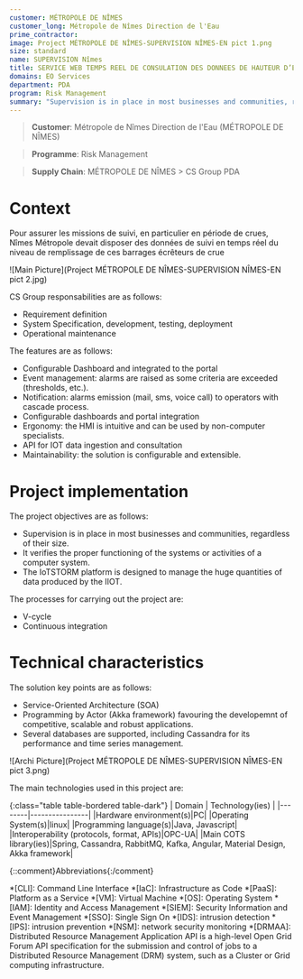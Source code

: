 ```yaml
---
customer: MÉTROPOLE DE NÎMES
customer_long: Métropole de Nîmes Direction de l'Eau
prime_contractor: 
image: Project MÉTROPOLE DE NÎMES-SUPERVISION NÎMES-EN pict 1.png
size: standard
name: SUPERVISION Nîmes
title: SERVICE WEB TEMPS REEL DE CONSULATION DES DONNEES DE HAUTEUR D’EAU DES BARRAGES ECRÊTEURS DE CRUE DE NÎMES
domains: EO Services
department: PDA
program: Risk Management
summary: "Supervision is in place in most businesses and communities, regardless of their size. It verifies the proper functioning of the systems or activities of a computer system. The IoTSTORM platform is designed to manage the huge quantities of data produced by the IIOT."
---
```


> __Customer__\: Métropole de Nîmes Direction de l'Eau (MÉTROPOLE DE NÎMES)

> __Programme__\: Risk Management

> __Supply Chain__\: MÉTROPOLE DE NÎMES >  CS Group PDA


# Context

Pour assurer les missions de suivi, en particulier en période de crues, Nîmes Métropole devait disposer des données de suivi en temps réel du niveau de remplissage de ces barrages écrêteurs de crue

![Main Picture](Project MÉTROPOLE DE NÎMES-SUPERVISION NÎMES-EN pict 2.jpg)

CS Group responsabilities are as follows:
* Requirement definition
* System Specification, development, testing, deployment
* Operational maintenance


The features are as follows:
* Configurable Dashboard and integrated to the portal
* Event management: alarms are raised as some criteria are exceeded (thresholds, etc.). 
* Notification:  alarms emission (mail, sms, voice call) to operators with cascade process.
* Configurable dashboards and portal integration
* Ergonomy: the HMI is intuitive and can be used by non-computer specialists.
* API for IOT data ingestion and consultation
* Maintainability: the solution is configurable and extensible.

# Project implementation

The project objectives are as follows:
* Supervision is in place in most businesses and communities, regardless of their size. 
* It verifies the proper functioning of the systems or activities of a computer system.
* The IoTSTORM platform is designed to manage the huge quantities of data produced by the IIOT.

The processes for carrying out the project are:
* V-cycle
* Continuous integration

# Technical characteristics

The solution key points are as follows:
* Service-Oriented Architecture (SOA)
* Programming by Actor (Akka framework) favouring the developemnt of competitive, scalable and robust applications.
* Several databases are supported, including Cassandra for its performance and time series management.

![Archi Picture](Project MÉTROPOLE DE NÎMES-SUPERVISION NÎMES-EN pict 3.png)

The main technologies used in this project are:

{:class="table table-bordered table-dark"}
| Domain | Technology(ies) |
|--------|----------------|
|Hardware environment(s)|PC|
|Operating System(s)|linux|
|Programming language(s)|Java, Javascript|
|Interoperability (protocols, format, APIs)|OPC-UA|
|Main COTS library(ies)|Spring, Cassandra, RabbitMQ, Kafka, Angular, Material Design, Akka framework|



{::comment}Abbreviations{:/comment}

*[CLI]: Command Line Interface
*[IaC]: Infrastructure as Code
*[PaaS]: Platform as a Service
*[VM]: Virtual Machine
*[OS]: Operating System
*[IAM]: Identity and Access Management
*[SIEM]: Security Information and Event Management
*[SSO]: Single Sign On
*[IDS]: intrusion detection
*[IPS]: intrusion prevention
*[NSM]: network security monitoring
*[DRMAA]: Distributed Resource Management Application API is a high-level Open Grid Forum API specification for the submission and control of jobs to a Distributed Resource Management (DRM) system, such as a Cluster or Grid computing infrastructure.
